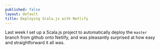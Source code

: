 ```yaml
---
published: false
layout: default
title: Deploying Scala.js with Netlify
---
```


Last week I set up a Scala.js project to automatically deploy the `master` branch from github onto Netlify, and was pleasantly surprised at how easy and straightforward it all was.